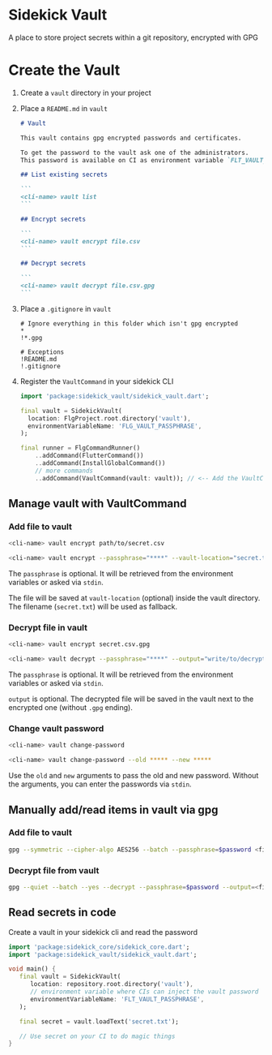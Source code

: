 # Sidekick Vault

A place to store project secrets within a git repository, encrypted with GPG

# Create the Vault

1. Create a `vault` directory in your project

2. Place a `README.md` in `vault`

    ````markdown
    # Vault
    
    This vault contains gpg encrypted passwords and certificates.
    
    To get the password to the vault ask one of the administrators.
    This password is available on CI as environment variable `FLT_VAULT_PASSPHRASE`
   
   ## List existing secrets

   ```
   <cli-name> vault list
   ```
    
    ## Encrypt secrets
    
    ```
    <cli-name> vault encrypt file.csv
    ```
    
    ## Decrypt secrets
    
    ```
    <cli-name> vault decrypt file.csv.gpg
    ```
    ````

3. Place a `.gitignore` in `vault`

    ```gitignore
    # Ignore everything in this folder which isn't gpg encrypted
    *
    !*.gpg
    
    # Exceptions
    !README.md
    !.gitignore
    ```

4. Register the `VaultCommand` in your sidekick CLI

   ```dart
   import 'package:sidekick_vault/sidekick_vault.dart';
   
   final vault = SidekickVault(
     location: FlgProject.root.directory('vault'),
     environmentVariableName: 'FLG_VAULT_PASSPHRASE',
   );
   
   final runner = FlgCommandRunner()
       ..addCommand(FlutterCommand())
       ..addCommand(InstallGlobalCommand())
       // more commands
       ..addCommand(VaultCommand(vault: vault)); // <-- Add the VaultCommand
   ```

## Manage vault with VaultCommand

### Add file to vault

```bash
<cli-name> vault encrypt path/to/secret.csv
```

```bash
<cli-name> vault encrypt --passphrase="****" --vault-location="secret.txt.gpg" path/to/secret.txt
```

The `passphrase` is optional.
It will be retrieved from the environment variables or asked via `stdin`.

The file will be saved at `vault-location` (optional) inside the vault directory.
The filename (`secret.txt`) will be used as fallback.

### Decrypt file in vault

```bash
<cli-name> vault encrypt secret.csv.gpg
```

```bash
<cli-name> vault decrypt --passphrase="****" --output="write/to/decrypted.txt" secret.txt.gpg';
```

The `passphrase` is optional.
It will be retrieved from the environment variables or asked via `stdin`.

`output` is optional.
The decrypted file will be saved in the vault next to the encrypted one (without `.gpg` ending).

### Change vault password

```bash
<cli-name> vault change-password
```

```bash
<cli-name> vault change-password --old ***** --new *****
```

Use the `old` and `new` arguments to pass the old and new password.
Without the arguments, you can enter the passwords via `stdin`.

## Manually add/read items in vault via gpg

### Add file to vault

```bash
gpg --symmetric --cipher-algo AES256 --batch --passphrase=$password <file>
```

### Decrypt file from vault

```bash
gpg --quiet --batch --yes --decrypt --passphrase=$password --output=<file> <file.gpg>
```

## Read secrets in code

Create a vault in your sidekick cli and read the password

```dart
import 'package:sidekick_core/sidekick_core.dart';
import 'package:sidekick_vault/sidekick_vault.dart';

void main() {
   final vault = SidekickVault(
      location: repository.root.directory('vault'),
      // environment variable where CIs can inject the vault password
      environmentVariableName: 'FLT_VAULT_PASSPHRASE',
   );

   final secret = vault.loadText('secret.txt');

   // Use secret on your CI to do magic things
}
```
